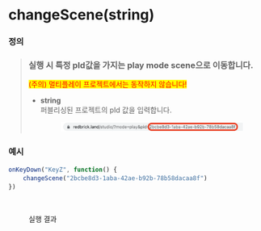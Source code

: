 # changeScene(string)

### 정의

> ### 실행 시 특정 pId값을 가지는 play mode scene으로 이동합니다.&#x20;
>
> <mark style="color:red;">(주의) 멀티플레이 프로젝트에서는 동작하지 않습니다!</mark>
>
> *   **string**\
>     퍼블리싱된 프로젝트의 pId 값을 입력합니다.
>
>     <figure><img src="../../../.gitbook/assets/image.png" alt=""><figcaption></figcaption></figure>



### 예시

```javascript
onKeyDown("KeyZ", function() {
    changeScene("2bcbe8d3-1aba-42ae-b92b-78b58dacaa8f")
})
```

<figure><img src="../../../.gitbook/assets/무제_AdobeExpress (1).gif" alt=""><figcaption><p>실행 결과</p></figcaption></figure>
